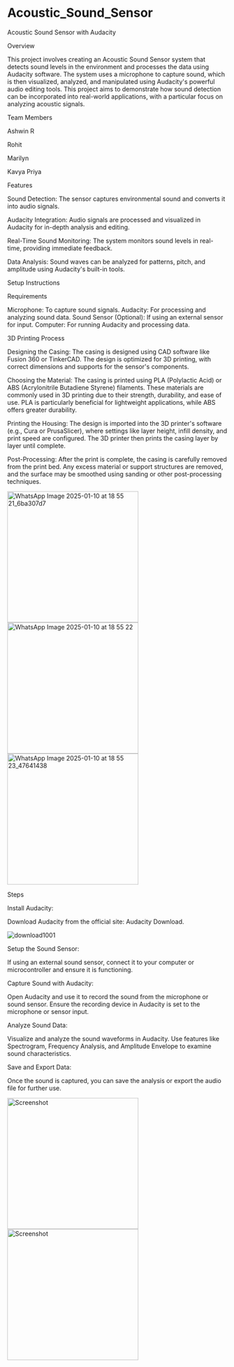 # Acoustic_Sound_Sensor
Acoustic Sound Sensor with Audacity

Overview

This project involves creating an Acoustic Sound Sensor system that detects sound levels in the environment and processes the data using Audacity software. The system uses a microphone to capture sound, which is then visualized, analyzed, and manipulated using Audacity's powerful audio editing tools. This project aims to demonstrate how sound detection can be incorporated into real-world applications, with a particular focus on analyzing acoustic signals.

Team Members

Ashwin R

Rohit

Marilyn

Kavya Priya

Features

Sound Detection: The sensor captures environmental sound and converts it into audio signals.

Audacity Integration: Audio signals are processed and visualized in Audacity for in-depth analysis and editing.

Real-Time Sound Monitoring: The system monitors sound levels in real-time, providing immediate feedback.

Data Analysis: Sound waves can be analyzed for patterns, pitch, and amplitude using Audacity's built-in tools.

Setup Instructions

Requirements

Microphone: To capture sound signals.
Audacity: For processing and analyzing sound data.
Sound Sensor (Optional): If using an external sensor for input.
Computer: For running Audacity and processing data.

3D Printing Process

Designing the Casing:
The casing is designed using CAD software like Fusion 360 or TinkerCAD. The design is optimized for 3D printing, with correct dimensions and supports for the sensor's components.

Choosing the Material:
The casing is printed using PLA (Polylactic Acid) or ABS (Acrylonitrile Butadiene Styrene) filaments. These materials are commonly used in 3D printing due to their strength, durability, and ease of use. PLA is particularly beneficial for lightweight applications, while ABS offers greater durability.

Printing the Housing:
The design is imported into the 3D printer's software (e.g., Cura or PrusaSlicer), where settings like layer height, infill density, and print speed are configured. The 3D printer then prints the casing layer by layer until complete.

Post-Processing:
After the print is complete, the casing is carefully removed from the print bed. Any excess material or support structures are removed, and the surface may be smoothed using sanding or other post-processing techniques.

<img src="https://github.com/user-attachments/assets/ce08e42b-4d24-4769-80b5-61b7a9295293" alt="WhatsApp Image 2025-01-10 at 18 55 21_6ba307d7"  width="300px" height="300px">

<img src="https://github.com/user-attachments/assets/5f2616b7-7766-42f2-b7be-0fd7bccfc091" alt="WhatsApp Image 2025-01-10 at 18 55 22" width="300" height="300px">

<img src="https://github.com/user-attachments/assets/b84f7f90-0f83-44e8-8a5c-5e6609b679ea" alt="WhatsApp Image 2025-01-10 at 18 55 23_47641438" width="300" height="300px">



Steps

Install Audacity:

Download Audacity from the official site: Audacity Download.

![download1001](https://github.com/user-attachments/assets/4330b15e-1600-4fc5-a3f9-128beb0de4db)


Setup the Sound Sensor:

If using an external sound sensor, connect it to your computer or microcontroller and ensure it is functioning.

Capture Sound with Audacity:

Open Audacity and use it to record the sound from the microphone or sound sensor.
Ensure the recording device in Audacity is set to the microphone or sensor input.

Analyze Sound Data:

Visualize and analyze the sound waveforms in Audacity.
Use features like Spectrogram, Frequency Analysis, and Amplitude Envelope to examine sound characteristics.

Save and Export Data:

Once the sound is captured, you can save the analysis or export the audio file for further use.

<img src="https://github.com/yourusername/yourrepository/raw/main/Screenshot%202025-01-11%20184344.png" alt="Screenshot" width="300px" height=300px>

<img src="https://raw.githubusercontent.com/yourusername/yourrepository/main/Screenshot%202025-01-11%20184739.png" alt="Screenshot" width="300px" height=300px>
